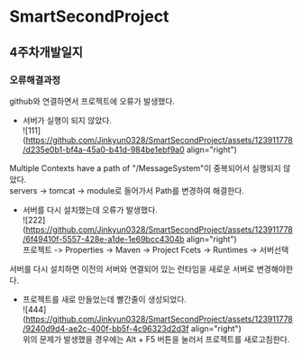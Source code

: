 # SmartSecondProject
## 4주차개발일지
### 오류해결과정
github와 연결하면서 프로젝트에 오류가 발생했다.        
- 서버가 실행이 되지 않았다.        
![111](https://github.com/Jinkyun0328/SmartSecondProject/assets/123911778/d235e0b1-bf4a-45a0-b41d-984be1ebf9a0 align="right")        

Multiple Contexts have a path of "/MessageSystem"이 중복되어서 실행되지 않았다.        
servers -> tomcat -> module로 들어가서 Path를 변경하여 해결한다.        

- 서버를 다시 설치했는데 오류가 발생했다.        
![222](https://github.com/Jinkyun0328/SmartSecondProject/assets/123911778/6f49410f-5557-428e-a1de-1e69bcc4304b align="right")        
프로젝트 -> Properties -> Maven -> Project Fcets -> Runtimes -> 서버선택        

서버를 다시 설치하면 이전의 서버와 연결되어 있는 런타임을 새로운 서버로 변경해야한다.        

- 프로젝트를 새로 만들었는데 빨간줄이 생성되었다.        
![444](https://github.com/Jinkyun0328/SmartSecondProject/assets/123911778/9240d9d4-ae2c-400f-bb5f-4c96323d2d3f align="right")        
위의 문제가 발생했을 경우에는 Alt + F5 버튼을 눌러서 프로젝트를 새로고침한다.        


